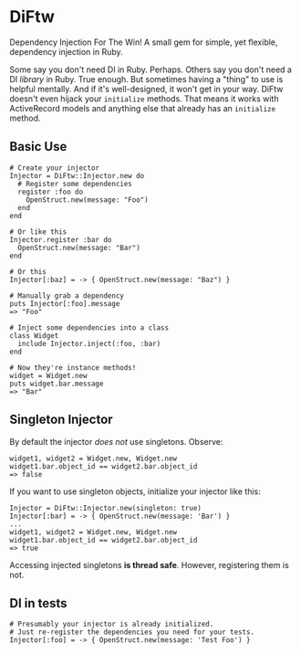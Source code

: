# DiFtw

Dependency Injection For The Win! A small gem for simple, yet flexible, dependency injection in Ruby.

Some say you don't need DI in Ruby. Perhaps. Others say you don't need a DI *library* in Ruby. True enough. But sometimes having a "thing" to use is helpful mentally. And if it's well-designed, it won't get in your way. DiFtw doesn't even hijack your `initialize` methods. That means it works with ActiveRecord models and anything else that already has an `initialize` method.

## Basic Use

    # Create your injector
    Injector = DiFtw::Injector.new do
      # Register some dependencies
      register :foo do
        OpenStruct.new(message: "Foo")
      end
    end

    # Or like this
    Injector.register :bar do
      OpenStruct.new(message: "Bar")
    end

    # Or this
    Injector[:baz] = -> { OpenStruct.new(message: "Baz") }

    # Manually grab a dependency
    puts Injector[:foo].message
    => "Foo"

    # Inject some dependencies into a class
    class Widget
      include Injector.inject(:foo, :bar)
    end

    # Now they're instance methods!
    widget = Widget.new
    puts widget.bar.message
    => "Bar"

## Singleton Injector

By default the injector *does not* use singletons. Observe:

    widget1, widget2 = Widget.new, Widget.new
    widget1.bar.object_id == widget2.bar.object_id
    => false

If you want to use singleton objects, initialize your injector like this:

    Injector = DiFtw::Injector.new(singleton: true)
    Injector[:bar] = -> { OpenStruct.new(message: 'Bar') }
    ...
    widget1, widget2 = Widget.new, Widget.new
    widget1.bar.object_id == widget2.bar.object_id
    => true

Accessing injected singletons **is thread safe**. However, registering them is not.

## DI in tests

    # Presumably your injector is already initialized.
    # Just re-register the dependencies you need for your tests.
    Injector[:foo] = -> { OpenStruct.new(message: 'Test Foo') }
